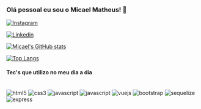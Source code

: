 ### Olá pessoal eu sou o Micael Matheus! 👋

[![Instagram](https://img.shields.io/badge/Instagram-E4405F?style=for-the-badge&logo=instagram&logoColor=white)](https://instagram.com/micaelmatheus)

[![Linkedin](https://img.shields.io/badge/LinkedIn-0077B5?style=for-the-badge&logo=linkedin&logoColor=white)](https://www.linkedin.com/in/micael-matheus-848323150/)

[![Micael's GitHub stats](https://github-readme-stats.vercel.app/api?username=micaelmths)](https://github.com/anuraghazra/github-readme-stats)


[![Top Langs](https://github-readme-stats.vercel.app/api/top-langs/?username=micaelmths)](https://github.com/anuraghazra/github-readme-stats)


#### Tec's que utilizo no meu dia a dia

<div style="display: inline-block"><br/>
  <img align="center" alt="html5" src="https://img.shields.io/badge/HTML5-E34F26?style=for-the-badge&logo=html5&logoColor=white">
  <img align="center" alt="css3" src="https://img.shields.io/badge/CSS3-1572B6?style=for-the-badge&logo=css3&logoColor=white">
  <img align="center" alt="javascript" src="https://img.shields.io/badge/JavaScript-F7DF1E?style=for-the-badge&logo=javascript&logoColor=black">
  <img align="center" alt="javascript" src="https://img.shields.io/badge/Node.js-43853D?style=for-the-badge&logo=node.js&logoColor=white">
  <img align="center" alt="vuejs" src="https://img.shields.io/badge/Vue.js-35495E?style=for-the-badge&logo=vue.js&logoColor=4FC08D">
  <img align="center" alt="bootstrap" src="https://img.shields.io/badge/Bootstrap-563D7C?style=for-the-badge&logo=bootstrap&logoColor=white">
  <img align="center" alt="sequelize" src="https://img.shields.io/badge/sequelize-323330?style=for-the-badge&logo=sequelize&logoColor=blue">
  <img align="center" alt="express" src="https://img.shields.io/badge/Express.js-404D59?style=for-the-badge">
</div>
